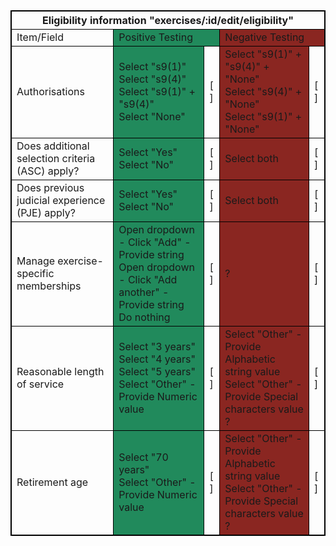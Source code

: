 
<table style="border: 1px solid black;">
    <thead>
        <tr>
            <th colspan="5" style="border: 1px solid black;">
                Eligibility information "exercises/:id/edit/eligibility"
            </th>
        </tr>
    </thead>
    <tbody style="border: 1px solid black;">
        <tr style="border: 1px solid black;">
            <td style="border: 1px solid black;">
                Item/Field
            </td>
            <td colspan="2" style="border: 1px solid black; background-color: #218a5c;">
                Positive Testing
            </td>
            <td colspan="2" style="border: 1px solid black; background-color: #8a2621;">
                Negative Testing
            </td>
        </tr>
        <tr>
            <td style="border: 1px solid black;">
                Authorisations
            </td>
            <td style="border: 1px solid black; background-color: #218a5c;">
                Select "s9(1)"<br>
                Select "s9(4)"<br>
                Select "s9(1)" + "s9(4)"<br>
                Select "None"<br>
            </td>
            <td style="border: 1px solid black;">
                [ ]
            </td>
            <td style="border: 1px solid black; background-color: #8a2621;">
                Select "s9(1)" + "s9(4)" + "None"<br>
                Select "s9(4)" + "None"<br>
                Select "s9(1)" + "None"<br>
            <td style="border: 1px solid black;">
                [ ]
            </td>
        </tr>
        <tr>
            <td style="border: 1px solid black;">
                Does additional selection criteria (ASC) apply?
            </td>
            <td style="border: 1px solid black; background-color: #218a5c;">
                Select "Yes"<br>
                Select "No"<br>
            </td>
            <td style="border: 1px solid black;">
                [ ]
            </td>
            <td style="border: 1px solid black; background-color: #8a2621;">
                Select both<br>
            <td style="border: 1px solid black;">
                [ ]
            </td>
        </tr>
        <tr>
            <td style="border: 1px solid black;">
                Does previous judicial experience (PJE) apply?
            </td>
            <td style="border: 1px solid black; background-color: #218a5c;">
                Select "Yes"<br>
                Select "No"<br>
            </td>
            <td style="border: 1px solid black;">
                [ ]
            </td>
            <td style="border: 1px solid black; background-color: #8a2621;">
                Select both<br>
            <td style="border: 1px solid black;">
                [ ]
            </td>
        </tr>
        <tr>
            <td style="border: 1px solid black;">
                Manage exercise-specific memberships
            </td>
            <td style="border: 1px solid black; background-color: #218a5c;">
                Open dropdown - Click "Add" - Provide string<br>
                Open dropdown - Click "Add another" - Provide string<br>
                Do nothing<br>
            </td>
            <td style="border: 1px solid black;">
                [ ]
            </td>
            <td style="border: 1px solid black; background-color: #8a2621;">
                ?<br>
            <td style="border: 1px solid black;">
                [ ]
            </td>
        </tr>
        <tr>
            <td style="border: 1px solid black;">
                Reasonable length of service
            </td>
            <td style="border: 1px solid black; background-color: #218a5c;">
                Select "3 years"<br>
                Select "4 years"<br>
                Select "5 years"<br>
                Select "Other" - Provide Numeric value<br>
            </td>
            <td style="border: 1px solid black;">
                [ ]
            </td>
            <td style="border: 1px solid black; background-color: #8a2621;">
                Select "Other" - Provide Alphabetic string value<br>
                Select "Other" - Provide Special characters value<br>
                ?<br>
            <td style="border: 1px solid black;">
                [ ]
            </td>
        </tr>
        <tr>
            <td style="border: 1px solid black;">
                Retirement age<br>
            </td>
            <td style="border: 1px solid black; background-color: #218a5c;">
                Select "70 years"<br>
                Select "Other" - Provide Numeric value <br>
            </td>
            <td style="border: 1px solid black;">
                [ ]
            </td>
            <td style="border: 1px solid black; background-color: #8a2621;">
                Select "Other" - Provide Alphabetic string value<br>
                Select "Other" - Provide Special characters value<br>
                ?<br>
            <td style="border: 1px solid black;">
                [ ]
            </td>
        </tr>
    </tbody>
</table>